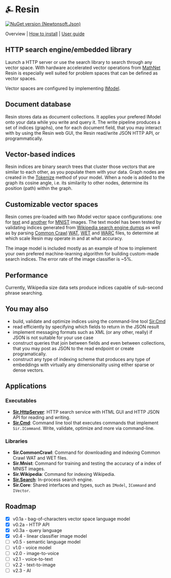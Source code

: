 # &#9084; Resin

[![NuGet version (Newtonsoft.Json)](https://img.shields.io/nuget/v/Resin.Search.svg?style=flat-square)](https://www.nuget.org/packages/Resin.Search/) 

Overview | [How to install](https://github.com/kreeben/resin/blob/master/INSTALL.md) | [User guide](https://github.com/kreeben/resin/blob/master/USER-GUIDE.md) 

## HTTP search engine/embedded library
Launch a HTTP server or use the search library to search through any vector space. With hardware accelerated vector operations from 
[MathNet](https://github.com/mathnet/mathnet-numerics) Resin is especially well suited for problem spaces that can be defined as vector spaces.

Vector spaces are configured by implementing [IModel<T>](https://github.com/kreeben/resin/blob/master/src/Sir.VectorSpace/IModel.cs). 

## Document database
Resin stores data as document collections. It applies your prefered IModel<T> onto your data while you write and query it. 
The write pipeline produces a set of indices (graphs), one for each document field, that you may interact with by using the Resin web GUI, 
the Resin read/write JSON HTTP API, or programmatically.

## Vector-based indices
Resin indices are binary search trees that cluster those vectors that are similar to each other, as you populate them with your data. 
Graph nodes are created in the [Tokenize](https://github.com/kreeben/resin/blob/master/src/Sir.VectorSpace/IModel.cs#L12) method of your model. 
When a node is added to the graph its cosine angle, i.e. its similarity to other nodes, determine its position (path) within the graph.

## Customizable vector spaces
Resin comes pre-loaded with two IModel vector space configurations: one for [text](https://github.com/kreeben/resin/blob/master/src/Sir.Search/Models/BagOfCharsModel.cs) 
and [another](https://github.com/kreeben/resin/blob/master/src/Sir.Search/Models/LinearClassifierImageModel.cs) for [MNIST](http://yann.lecun.com/exdb/mnist/) images. 
The text model has been tested by validating indices generated from [Wikipedia search engine dumps](https://dumps.wikimedia.org/other/cirrussearch/current/) as well as by parsing 
[Common Crawl](http://commoncrawl.org/) [WAT](https://commoncrawl.org/the-data/get-started/#WAT-Format), [WET](https://commoncrawl.org/the-data/get-started/#WET-Format) 
and [WARC](https://commoncrawl.org/the-data/get-started/#WARC-Format) files, to determine at which scale Resin may operate in and at what accuracy. 

The image model is included mostly as an example of how to implement your own prefered machine-learning algorithm for building custom-made search indices. 
The error rate of the image classifier is ~5%. 

## Performance
Currently, Wikipedia size data sets produce indices capable of sub-second phrase searching. 

## You may also  
- build, validate and optimize indices using the command-line tool [Sir.Cmd](https://github.com/kreeben/resin/blob/master/src/Sir.Cmd/README.md)
- read efficiently by specifying which fields to return in the JSON result
- implement messaging formats such as XML (or any other, really) if JSON is not suitable for your use case
- construct queries that join between fields and even between collections, that you may post as JSON to the read endpoint or create programatically.
- construct any type of indexing scheme that produces any type of embeddings with virtually any dimensionality using either sparse or dense vectors.

## Applications

### Executables

- __[Sir.HttpServer](https://github.com/kreeben/resin/blob/master/src/Sir.HttpServer/README.md)__: HTTP search service with HTML GUI and HTTP JSON API for reading and writing.  
- __[Sir.Cmd](https://github.com/kreeben/resin/blob/master/src/Sir.Cmd/README.md)__: Command line tool that executes commands that implement `Sir.ICommand`. Write, validate, optimize and more via command-line.

### Libraries

- __Sir.CommonCrawl__: Command for downloading and indexing Common Crawl WAT and WET files.  
- __Sir.Mnist__: Command for training and testing the accuracy of a index of MNIST images.  
- __Sir.Wikipedia__: Command for indexing Wikipedia.  
- __[Sir.Search](https://github.com/kreeben/resin/blob/master/src/Sir.Search/README.md)__: In-process search engine.  
- __Sir.Core__: Shared interfaces and types, such as `IModel`, `ICommand` and `IVector`.

## Roadmap

- [x] v0.1a - bag-of-characters vector space language model
- [x] v0.2a - HTTP API
- [x] v0.3a - query language
- [x] v0.4 - linear classifier image model
- [ ] v0.5 - semantic language model
- [ ] v1.0 - voice model
- [ ] v2.0 - image-to-voice
- [ ] v2.1 - voice-to-text
- [ ] v2.2 - text-to-image
- [ ] v2.3 - AI